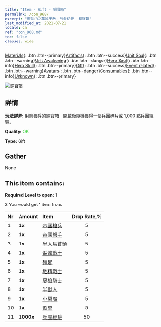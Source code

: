 ```yaml
---
title: "Item - Gift - 銅寶箱"
permalink: /con_968/
excerpt: "魔法门之英雄无敌：战争纪元  銅寶箱"
last_modified_at: 2021-07-21
locale: cn
ref: "con_968.md"
toc: false
classes: wide
---
```

 [Materials](/ItemsCN/){: .btn .btn--primary}[Artifacts](/ItemsCN/Artifacts/){: .btn .btn--success}[Unit Soul](/ItemsCN/UnitSoul/){: .btn .btn--warning}[Unit Awakening](/ItemsCN/UnitAwakening/){: .btn .btn--danger}[Hero Soul](/ItemsCN/HeroSoul/){: .btn .btn--info}[Hero Skill](/ItemsCN/HeroSkill/){: .btn .btn--primary}[Gift](/ItemsCN/Gift/){: .btn .btn--success}[Event related](/ItemsCN/Events/){: .btn .btn--warning}[Avatars](/ItemsCN/Avatars/){: .btn .btn--danger}[Consumables](/ItemsCN/Consumables/){: .btn .btn--info}[Unknown](/ItemsCN/Unknown/){: .btn .btn--primary}

 ![銅寶箱](/images/t/i_50001.png)

## 詳情
 **玩法詳解:** 射箭獲得的銅寶箱，開啟後隨機獲得一個兵團碎片或 1,000 點兵團經驗。

 **Quality:** <span style="color: #32CD32">OK</span>

 **Type:** Gift

## Gather

  None

## This item contains:

 **Required Level to open:** 1

 2 You would get **1** item  from:

  | Nr | Amount |     Item    | Drop Rate,% |
  |:---|:-------|:------------|:---------:|
  | 1 |  **1x** | [帝國槍兵](/cn/Items/unt_190/) | 5 | 
  | 2 |  **1x** | [帝國弩手](/cn/Items/unt_191/) | 5 | 
  | 3 |  **1x** | [半人馬首領](/cn/Items/unt_199/) | 5 | 
  | 4 |  **1x** | [骷髏戰士](/cn/Items/unt_208/) | 5 | 
  | 5 |  **1x** | [殭屍](/cn/Items/unt_209/) | 5 | 
  | 6 |  **1x** | [地精戰士](/cn/Items/unt_217/) | 5 | 
  | 7 |  **1x** | [惡狼騎士](/cn/Items/unt_218/) | 5 | 
  | 8 |  **1x** | [半獸人](/cn/Items/unt_219/) | 5 | 
  | 9 |  **1x** | [小惡魔](/cn/Items/unt_226/) | 5 | 
  | 10 |  **1x** | [歌革](/cn/Items/unt_227/) | 5 | 
  | 11 |  **1000x** | [兵團經驗](/cn/Items/con_902/) | 50 | 
